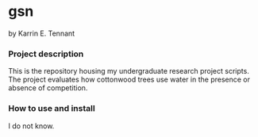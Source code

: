 # gsn
by Karrin E. Tennant

### Project description
This is the repository housing my undergraduate research project scripts. The project evaluates how cottonwood trees use water in the presence or absence of competition.

### How to use and install
I do not know.
